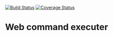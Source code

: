 [![Build Status](https://travis-ci.org/proggga/wrunner.svg?branch=master)](https://travis-ci.org/proggga/wrunner)
[![Coverage Status](https://coveralls.io/repos/github/proggga/wrunner/badge.svg?branch=develop)](https://coveralls.io/github/proggga/wrunner?branch=develop)

# Web command executer
